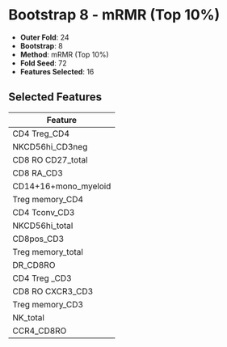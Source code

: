 # Bootstrap 8 - mRMR (Top 10%)

- **Outer Fold**: 24
- **Bootstrap**: 8
- **Method**: mRMR (Top 10%)
- **Fold Seed**: 72
- **Features Selected**: 16

## Selected Features

| Feature |
|---------|
| CD4 Treg_CD4 |
| NKCD56hi_CD3neg |
| CD8 RO CD27_total |
| CD8 RA_CD3 |
| CD14+16+mono_myeloid |
| Treg memory_CD4 |
| CD4 Tconv_CD3 |
| NKCD56hi_total |
| CD8pos_CD3 |
| Treg memory_total |
| DR_CD8RO |
| CD4 Treg _CD3 |
| CD8 RO CXCR3_CD3 |
| Treg memory_CD3 |
| NK_total |
| CCR4_CD8RO |
